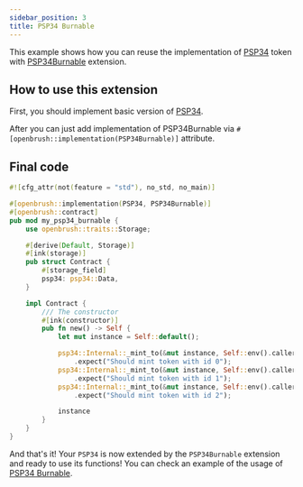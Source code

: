 ```yaml
---
sidebar_position: 3
title: PSP34 Burnable
---
```


This example shows how you can reuse the implementation of [PSP34](https://github.com/727-Ventures/openbrush-contracts/tree/main/contracts/src/token/psp34) token with [PSP34Burnable](https://github.com/727-Ventures/openbrush-contracts/tree/main/contracts/src/token/psp34/extensions/burnable.rs) extension.

## How to use this extension

First, you should implement basic version of [PSP34](/smart-contracts/PSP34).

After you can just add implementation of PSP34Burnable via `#[openbrush::implementation(PSP34Burnable)]` attribute.

## Final code

```rust
#![cfg_attr(not(feature = "std"), no_std, no_main)]

#[openbrush::implementation(PSP34, PSP34Burnable)]
#[openbrush::contract]
pub mod my_psp34_burnable {
    use openbrush::traits::Storage;

    #[derive(Default, Storage)]
    #[ink(storage)]
    pub struct Contract {
        #[storage_field]
        psp34: psp34::Data,
    }

    impl Contract {
        /// The constructor
        #[ink(constructor)]
        pub fn new() -> Self {
            let mut instance = Self::default();

            psp34::Internal::_mint_to(&mut instance, Self::env().caller(), Id::U8(0u8))
                .expect("Should mint token with id 0");
            psp34::Internal::_mint_to(&mut instance, Self::env().caller(), Id::U8(1u8))
                .expect("Should mint token with id 1");
            psp34::Internal::_mint_to(&mut instance, Self::env().caller(), Id::U8(2u8))
                .expect("Should mint token with id 2");

            instance
        }
    }
}

```

And that's it! Your `PSP34` is now extended by the `PSP34Burnable` extension and ready to use its functions!
You can check an example of the usage of [PSP34 Burnable](https://github.com/727-Ventures/openbrush-contracts/tree/main/examples/psp34_extensions/burnable).